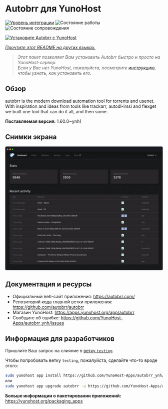 <!--
Важно: этот README был автоматически сгенерирован <https://github.com/YunoHost/apps/tree/master/tools/readme_generator>
Он НЕ ДОЛЖЕН редактироваться вручную.
-->

# Autobrr для YunoHost

[![Уровень интеграции](https://apps.yunohost.org/badge/integration/autobrr)](https://ci-apps.yunohost.org/ci/apps/autobrr/)
![Состояние работы](https://apps.yunohost.org/badge/state/autobrr)
![Состояние сопровождения](https://apps.yunohost.org/badge/maintained/autobrr)

[![Установите Autobrr с YunoHost](https://install-app.yunohost.org/install-with-yunohost.svg)](https://install-app.yunohost.org/?app=autobrr)

*[Прочтите этот README на других языках.](./ALL_README.md)*

> *Этот пакет позволяет Вам установить Autobrr быстро и просто на YunoHost-сервер.*  
> *Если у Вас нет YunoHost, пожалуйста, посмотрите [инструкцию](https://yunohost.org/install), чтобы узнать, как установить его.*

## Обзор

autobrr is the modern download automation tool for torrents and usenet. With inspiration and ideas from tools like trackarr, autodl-irssi and flexget we built one tool that can do it all, and then some.

**Поставляемая версия:** 1.60.0~ynh1

## Снимки экрана

![Снимок экрана Autobrr](./doc/screenshots/autobrr-front.png)

## Документация и ресурсы

- Официальный веб-сайт приложения: <https://autobrr.com/>
- Репозиторий кода главной ветки приложения: <https://github.com/autobrr/autobrr>
- Магазин YunoHost: <https://apps.yunohost.org/app/autobrr>
- Сообщите об ошибке: <https://github.com/YunoHost-Apps/autobrr_ynh/issues>

## Информация для разработчиков

Пришлите Ваш запрос на слияние в [ветку `testing`](https://github.com/YunoHost-Apps/autobrr_ynh/tree/testing).

Чтобы попробовать ветку `testing`, пожалуйста, сделайте что-то вроде этого:

```bash
sudo yunohost app install https://github.com/YunoHost-Apps/autobrr_ynh/tree/testing --debug
или
sudo yunohost app upgrade autobrr -u https://github.com/YunoHost-Apps/autobrr_ynh/tree/testing --debug
```

**Больше информации о пакетировании приложений:** <https://yunohost.org/packaging_apps>
